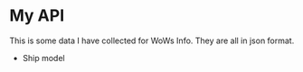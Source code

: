 # My API
This is some data I have collected for WoWs Info. They are all in json format.

- Ship model